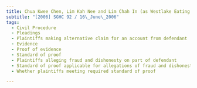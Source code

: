 ```yaml
---
title: Chua Kwee Chen, Lim Kah Nee and Lim Chah In (as Westlake Eating House) and Another v 
subtitle: "[2006] SGHC 92 / 16\_June\_2006"
tags:
  - Civil Procedure
  - Pleadings
  - Plaintiffs making alternative claim for an account from defendant
  - Evidence
  - Proof of evidence
  - Standard of proof
  - Plaintiffs alleging fraud and dishonesty on part of defendant
  - Standard of proof applicable for allegations of fraud and dishonesty in civil proceedings
  - Whether plaintiffs meeting required standard of proof

---
```


